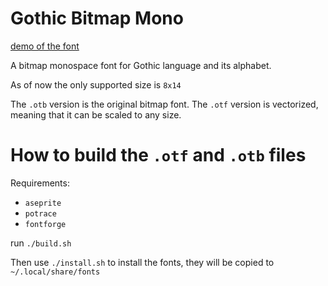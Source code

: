 # Gothic Bitmap Mono

[demo of the font](./example_v1.0.0.png)

A bitmap monospace font for Gothic language and its alphabet.

As of now the only supported size is `8x14` 

The `.otb` version is the original bitmap font.
The `.otf` version is vectorized, meaning that it can be scaled to any size.

# How to build the `.otf` and `.otb` files
Requirements:
 - `aseprite`
 - `potrace`
 - `fontforge`

run `./build.sh`

Then use `./install.sh` to install the fonts, they will be copied to 
`~/.local/share/fonts`
